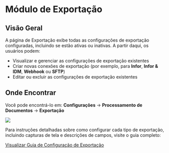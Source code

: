 # Módulo de Exportação

## Visão Geral

A página de Exportação exibe todas as configurações de exportação configuradas, incluindo se estão ativas ou inativas. A partir daqui, os usuários podem:

* Visualizar e gerenciar as configurações de exportação existentes
* Criar novas conexões de exportação (por exemplo, para **Infor**, **Infor & IDM**, **Webhook** ou **SFTP**)
* Editar ou excluir as configurações de exportação existentes

## Onde Encontrar

Você pode encontrá-lo em: **Configurações** → **Processamento de Documentos** → **Exportação**

![](https://docs.docbits.com/~gitbook/image?url=https%3A%2F%2F578966019-files.gitbook.io%2F%7E%2Ffiles%2Fv0%2Fb%2Fgitbook-x-prod.appspot.com%2Fo%2Fspaces%252FT2n2w4uDCJvv7CJ5zrdk%252Fuploads%252Fn6ldlcI2sVUEgDdWb9U4%252Fimage.png%3Falt%3Dmedia%26token%3D8368818d-c899-4bee-ad21-a631d6be5c20\&width=768\&dpr=4\&quality=100\&sign=fbfcbd0c\&sv=2)

Para instruções detalhadas sobre como configurar cada tipo de exportação, incluindo capturas de tela e descrições de campos, visite o guia completo:

[Visualizar Guia de Configuração de Exportação](../../administration-and-setup/settings/document-processing/export.md)
